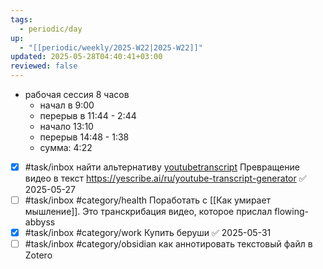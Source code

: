 ```yaml
---
tags:
  - periodic/day
up:
  - "[[periodic/weekly/2025-W22|2025-W22]]"
updated: 2025-05-28T04:40:41+03:00
reviewed: false
---
```


- рабочая сессия 8 часов
	- начал в 9:00
	- перерыв в 11:44 - 2:44
	- начало 13:10
	- перерыв 14:48 - 1:38
	- сумма: 4:22
- [x] #task/inbox найти альтернативу [youtubetranscript](https://youtubetranscript.com.) Превращение видео в текст https://yescribe.ai/ru/youtube-transcript-generator ✅ 2025-05-27
- [ ] #task/inbox #category/health Поработать с [[Как умирает мышление]]. Это транскрибация видео, которое прислал flowing-abbyss
- [x] #task/inbox #category/work Купить беруши ✅ 2025-05-31
- [ ] #task/inbox #category/obsidian как аннотировать текстовый файл в Zotero
